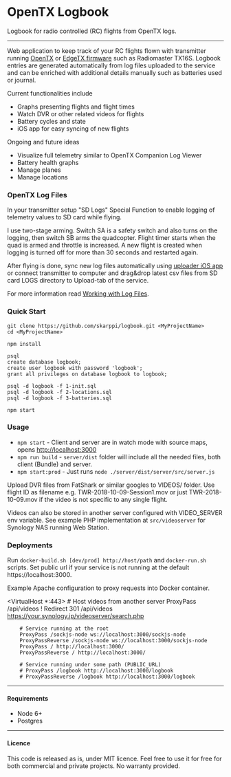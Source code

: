 # OpenTX Logbook

Logbook for radio controlled (RC) flights from OpenTX logs.

---

Web application to keep track of your RC flights flown with transmitter running [OpenTX](https://www.open-tx.org) or [EdgeTX firmware](https://edgetx.org) such as Radiomaster TX16S. Logbook entries are generated automatically from log files uploaded to the service and can be enriched with additional details manually such as batteries used or journal.

Current functionalities include

- Graphs presenting flights and flight times
- Watch DVR or other related videos for flights
- Battery cycles and state
- iOS app for easy syncing of new flights

Ongoing and future ideas

- Visualize full telemetry similar to OpenTX Companion Log Viewer
- Battery health graphs
- Manage planes
- Manage locations

### OpenTX Log Files

In your transmitter setup "SD Logs" Special Function to enable logging of telemetry values to SD card while flying.

I use two-stage arming. Switch SA is a safety switch and also turns on the logging, then switch SB arms the quadcopter. Flight timer starts when the quad is armed and throttle is increased. A new flight is created when logging is turned off for more than 30 seconds and restarted again.

After flying is done, sync new log files automatically using [uploader iOS app](https://github.com/skarppi/logbook/tree/master/uploader) or connect transmitter to computer and drag&drop latest csv files from SD card LOGS directory to Upload-tab of the service. 

For more information read [Working with Log Files](https://open-txu.org/home/special-interests/telemetry/working-with-log-files/).

### Quick Start

```
git clone https://github.com/skarppi/logbook.git <MyProjectName>
cd <MyProjectName>

npm install

psql
create database logbook;
create user logbook with password 'logbook';
grant all privileges on database logbook to logbook;

psql -d logbook -f 1-init.sql
psql -d logbook -f 2-locations.sql
psql -d logbook -f 3-batteries.sql

npm start
```

### Usage

- `npm start` - Client and server are in watch mode with source maps, opens [http://localhost:3000](http://localhost:3000)
- `npm run build` - `server/dist` folder will include all the needed files, both client (Bundle) and server.
- `npm start:prod` - Just runs `node ./server/dist/server/src/server.js`

Upload DVR files from FatShark or similar googles to VIDEOS/ folder. Use flight ID as filename e.g. TWR-2018-10-09-Session1.mov or just TWR-2018-10-09.mov if the video is not specific to any single flight.

Videos can also be stored in another server configured with VIDEO_SERVER env variable. See example PHP implementation at ```src/videoserver``` for Synology NAS running Web Station.

### Deployments

Run ```docker-build.sh [dev/prod] http://host/path``` and ```docker-run.sh``` scripts. Set public url if your service is not running at the default https://localhost:3000.

Example Apache configuration to proxy requests into Docker container.

<VirtualHost *:443>
        # Host videos from another server
        ProxyPass /api/videos !
        Redirect 301 /api/videos https://your.synology.ip/videoserver/search.php

        # Service running at the root
        ProxyPass /sockjs-node ws://localhost:3000/sockjs-node
        ProxyPassReverse /sockjs-node ws://localhost:3000/sockjs-node
        ProxyPass / http://localhost:3000/
        ProxyPassReverse / http://localhost:3000/

        # Service running under some path (PUBLIC_URL)
        # ProxyPass /logbook http://localhost:3000/logbook
        # ProxyPassReverse /logbook http://localhost:3000/logbook

</VirtualHost>

---

#### Requirements

- Node 6+
- Postgres

---

#### Licence

This code is released as is, under MIT licence. Feel free to use it for free for both commercial and private projects. No warranty provided.
